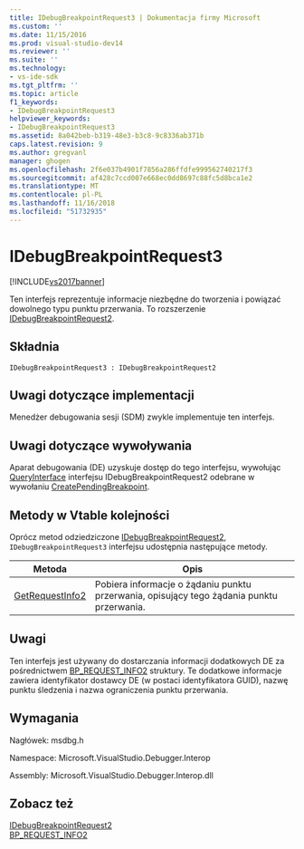 ```yaml
---
title: IDebugBreakpointRequest3 | Dokumentacja firmy Microsoft
ms.custom: ''
ms.date: 11/15/2016
ms.prod: visual-studio-dev14
ms.reviewer: ''
ms.suite: ''
ms.technology:
- vs-ide-sdk
ms.tgt_pltfrm: ''
ms.topic: article
f1_keywords:
- IDebugBreakpointRequest3
helpviewer_keywords:
- IDebugBreakpointRequest3
ms.assetid: 8a042beb-b319-48e3-b3c8-9c8336ab371b
caps.latest.revision: 9
ms.author: gregvanl
manager: ghogen
ms.openlocfilehash: 2f6e037b4901f7856a286ffdfe999562740217f3
ms.sourcegitcommit: af428c7ccd007e668ec0dd8697c88fc5d8bca1e2
ms.translationtype: MT
ms.contentlocale: pl-PL
ms.lasthandoff: 11/16/2018
ms.locfileid: "51732935"
---
```

# <a name="idebugbreakpointrequest3"></a>IDebugBreakpointRequest3
[!INCLUDE[vs2017banner](../../../includes/vs2017banner.md)]

Ten interfejs reprezentuje informacje niezbędne do tworzenia i powiązać dowolnego typu punktu przerwania. To rozszerzenie [IDebugBreakpointRequest2](../../../extensibility/debugger/reference/idebugbreakpointrequest2.md).  
  
## <a name="syntax"></a>Składnia  
  
```  
IDebugBreakpointRequest3 : IDebugBreakpointRequest2  
```  
  
## <a name="notes-for-implementers"></a>Uwagi dotyczące implementacji  
 Menedżer debugowania sesji (SDM) zwykle implementuje ten interfejs.  
  
## <a name="notes-for-callers"></a>Uwagi dotyczące wywoływania  
 Aparat debugowania (DE) uzyskuje dostęp do tego interfejsu, wywołując [QueryInterface](http://msdn.microsoft.com/library/62fce95e-aafa-4187-b50b-e6611b74c3b3) interfejsu IDebugBreakpointRequest2 odebrane w wywołaniu [CreatePendingBreakpoint](../../../extensibility/debugger/reference/idebugengine2-creatependingbreakpoint.md).  
  
## <a name="methods-in-vtable-order"></a>Metody w Vtable kolejności  
 Oprócz metod odziedziczone [IDebugBreakpointRequest2](../../../extensibility/debugger/reference/idebugbreakpointrequest2.md), `IDebugBreakpointRequest3` interfejsu udostępnia następujące metody.  
  
|Metoda|Opis|  
|------------|-----------------|  
|[GetRequestInfo2](../../../extensibility/debugger/reference/idebugbreakpointrequest3-getrequestinfo2.md)|Pobiera informacje o żądaniu punktu przerwania, opisujący tego żądania punktu przerwania.|  
  
## <a name="remarks"></a>Uwagi  
 Ten interfejs jest używany do dostarczania informacji dodatkowych DE za pośrednictwem [BP_REQUEST_INFO2](../../../extensibility/debugger/reference/bp-request-info2.md) struktury. Te dodatkowe informacje zawiera identyfikator dostawcy DE (w postaci identyfikatora GUID), nazwę punktu śledzenia i nazwa ograniczenia punktu przerwania.  
  
## <a name="requirements"></a>Wymagania  
 Nagłówek: msdbg.h  
  
 Namespace: Microsoft.VisualStudio.Debugger.Interop  
  
 Assembly: Microsoft.VisualStudio.Debugger.Interop.dll  
  
## <a name="see-also"></a>Zobacz też  
 [IDebugBreakpointRequest2](../../../extensibility/debugger/reference/idebugbreakpointrequest2.md)   
 [BP_REQUEST_INFO2](../../../extensibility/debugger/reference/bp-request-info2.md)

